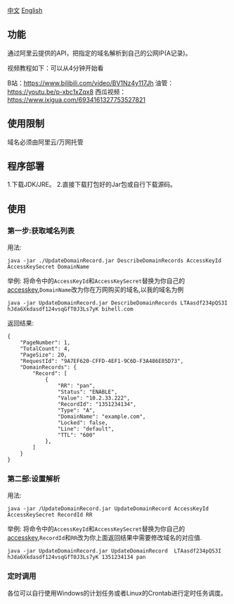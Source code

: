 [中文](https://github.com/bihell/UpdateDomainRecord) [English](https://github.com/bihell/UpdateDomainRecord/blob/master/README-EN.md)

## 功能

通过阿里云提供的API，把指定的域名解析到自己的公网IP(A记录)。

视频教程如下：可以从4分钟开始看

B站：https://www.bilibili.com/video/BV1Nz4y117Jh
油管：https://youtu.be/p-xbc1xZqx8
西瓜视频：https://www.ixigua.com/6934161327753527821

## 使用限制

域名必须由阿里云/万网托管

## 程序部署

1.下载JDK/JRE。
2.直接下载打包好的Jar包或自行下载源码。

## 使用

### 第一步:获取域名列表

用法:

    java -jar ./UpdateDomainRecord.jar DescribeDomainRecords AccessKeyId AccessKeySecret DomainName

举例:
将命令中的`AccessKeyId`和`AccessKeySecret`替换为你自己的[accesskey](https://help.aliyun.com/knowledge_detail/38738.html),`DomainName`改为你在万网购买的域名,以我的域名为例

    java -jar UpdateDomainRecord.jar DescribeDomainRecords LTAasdf234pQS3I hJda6Xkdasdf124vsqGfT0J3Ls7yK bihell.com

返回结果:

    {
        "PageNumber": 1,
        "TotalCount": 4,
        "PageSize": 20,
        "RequestId": "9A7EF620-CFFD-4EF1-9C6D-F3A486E85D73",
        "DomainRecords": {
            "Record": [
                {
                    "RR": "pan",
                    "Status": "ENABLE",
                    "Value": "10.2.33.222",
                    "RecordId": "1351234134",
                    "Type": "A",
                    "DomainName": "example.com",
                    "Locked": false,
                    "Line": "default",
                    "TTL": "600"
                },
            ]
        }
    }

### 第二部:设置解析

用法:

    java -jar /UpdateDomainRecord.jar UpdateDomainRecord AccessKeyId AccessKeySecret RecordId RR

举例:
将命令中的`AccessKeyId`和`AccessKeySecret`替换为你自己的[accesskey](https://help.aliyun.com/knowledge_detail/38738.html),`RecordId`和`RR`改为你上面返回结果中需要修改域名的对应值.

    java -jar UpdateDomainRecord.jar UpdateDomainRecord  LTAasdf234pQS3I hJda6Xkdasdf124vsqGfT0J3Ls7yK 1351234134 pan

### 定时调用

各位可以自行使用Windows的计划任务或者Linux的Crontab进行定时任务调度。
